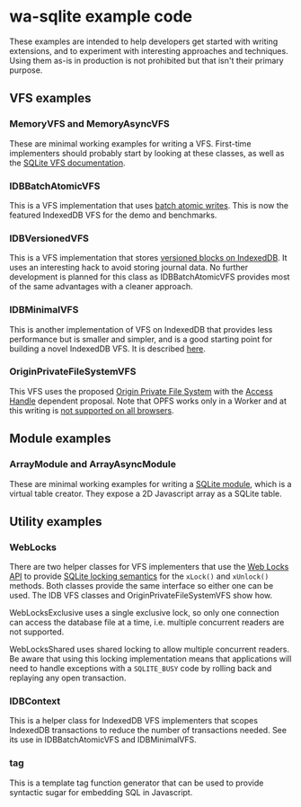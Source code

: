 # wa-sqlite example code
These examples are intended to help developers get started with writing extensions,
and to experiment with interesting approaches and techniques. Using them as-is in
production is not prohibited but that isn't their primary purpose.

## VFS examples
### MemoryVFS and MemoryAsyncVFS
These are minimal working examples for writing a VFS. First-time implementers should
probably start by looking at these classes, as well as the
[SQLite VFS documentation](https://www.sqlite.org/vfs.html).

### IDBBatchAtomicVFS
This is a VFS implementation that uses
[batch atomic writes](https://github.com/rhashimoto/wa-sqlite/discussions/47).
This is now the featured IndexedDB VFS for the demo and benchmarks.

### IDBVersionedVFS
This is a VFS implementation that stores
[versioned blocks on IndexedDB](https://github.com/rhashimoto/wa-sqlite/discussions/37).
It uses an interesting hack to avoid storing journal data. No further development
is planned for this class as IDBBatchAtomicVFS provides most of the same advantages
with a cleaner approach.

### IDBMinimalVFS
This is another implementation of VFS on IndexedDB that provides less performance
but is smaller and simpler, and is a good starting point for building a novel
IndexedDB VFS. It is described
[here](https://github.com/rhashimoto/wa-sqlite/discussions/46).

### OriginPrivateFileSystemVFS
This VFS uses the proposed
[Origin Private File System](https://wicg.github.io/file-system-access/#wellknowndirectory-origin-private-file-system)
with the
[Access Handle](https://github.com/WICG/file-system-access/blob/main/AccessHandle.md)
dependent proposal. Note that OPFS works only in a Worker and at this writing is
[not supported on all browsers](https://caniuse.com/native-filesystem-api).

## Module examples
### ArrayModule and ArrayAsyncModule
These are minimal working examples for writing a
[SQLite module](https://www.sqlite.org/c3ref/module.html),
which is a virtual table creator. They expose a 2D Javascript
array as a SQLite table.

## Utility examples
### WebLocks
There are two helper classes for VFS implementers that use the
[Web Locks API](https://developer.mozilla.org/en-US/docs/Web/API/Web_Locks_API)
to provide
[SQLite locking semantics](https://www.sqlite.org/lockingv3.html)
for the `xLock()` and `xUnlock()` methods. Both classes provide the
same interface so either one can be used. The IDB VFS classes and
OriginPrivateFileSystemVFS show how.

WebLocksExclusive uses a single exclusive lock, so only one connection can
access the database file at a time, i.e. multiple concurrent readers are
not supported.

WebLocksShared uses shared locking to allow multiple concurrent readers.
Be aware that using this locking implementation means that applications
will need to handle exceptions with a `SQLITE_BUSY` code by rolling back
and replaying any open transaction.

### IDBContext
This is a helper class for IndexedDB VFS implementers that scopes
IndexedDB transactions to reduce the number of transactions needed.
See its use in IDBBatchAtomicVFS and IDBMinimalVFS.

### tag
This is a template tag function generator that can be used to
provide syntactic sugar for embedding SQL in Javascript.
